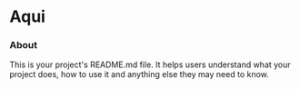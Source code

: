 Aqui
====

### About

This is your project's README.md file. It helps users understand what your
project does, how to use it and anything else they may need to know.
